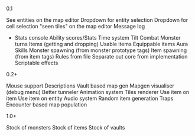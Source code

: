 0.1

See entities on the map editor
	Dropdown for entity selection
	Dropdown for cell selection
"seen tiles" on the map editor
Message log
* Stats console
	Ability scores/Stats
	Time system
		Tilt Combat
		Monster turns
Items (getting and dropping)
	Usable items
	Equippable items
Aura
	Skills
Monster spawning (from monster prototype tags)
Item spawning (from item tags)
Rules from file
Separate out core from implementation
Scriptable effects

0.2+

Mouse support
	Descriptions
Vault based map gen
Mapgen visualiser (debug menu)
Better tunneler
Animation system
Tiles renderer
Use item on item
Use item on entity
Audio system
Random item generation
Traps
Encounter based map population

1.0+

Stock of monsters
Stock of items
Stock of vaults